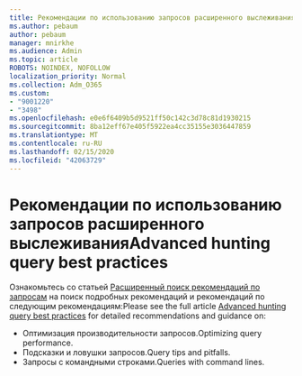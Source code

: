 ```yaml
---
title: Рекомендации по использованию запросов расширенного выслеживания
ms.author: pebaum
author: pebaum
manager: mnirkhe
ms.audience: Admin
ms.topic: article
ROBOTS: NOINDEX, NOFOLLOW
localization_priority: Normal
ms.collection: Adm_O365
ms.custom:
- "9001220"
- "3498"
ms.openlocfilehash: e0e6f6409b5d9521ff50c142c3d78c81d1930215
ms.sourcegitcommit: 8ba12eff67e405f5922ea4cc35155e3036447859
ms.translationtype: MT
ms.contentlocale: ru-RU
ms.lasthandoff: 02/15/2020
ms.locfileid: "42063729"
---
```

# <a name="advanced-hunting-query-best-practices"></a><span data-ttu-id="9db95-102">Рекомендации по использованию запросов расширенного выслеживания</span><span class="sxs-lookup"><span data-stu-id="9db95-102">Advanced hunting query best practices</span></span>

<span data-ttu-id="9db95-103">Ознакомьтесь со статьей [Расширенный поиск рекомендаций по запросам](https://docs.microsoft.com/en-us/windows/security/threat-protection/microsoft-defender-atp/advanced-hunting-best-practices#optimize-query-performance) на поиск подробных рекомендаций и рекомендаций по следующим рекомендациям:</span><span class="sxs-lookup"><span data-stu-id="9db95-103">Please see the full article [Advanced hunting query best practices](https://docs.microsoft.com/en-us/windows/security/threat-protection/microsoft-defender-atp/advanced-hunting-best-practices#optimize-query-performance) for detailed recommendations and guidance on:</span></span>
- <span data-ttu-id="9db95-104">Оптимизация производительности запросов.</span><span class="sxs-lookup"><span data-stu-id="9db95-104">Optimizing query performance.</span></span>
- <span data-ttu-id="9db95-105">Подсказки и ловушки запросов.</span><span class="sxs-lookup"><span data-stu-id="9db95-105">Query tips and pitfalls.</span></span>
- <span data-ttu-id="9db95-106">Запросы с командными строками.</span><span class="sxs-lookup"><span data-stu-id="9db95-106">Queries with command lines.</span></span>


